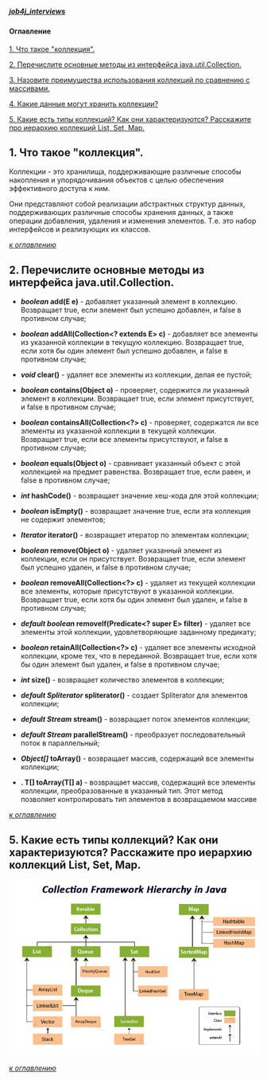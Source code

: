##### [job4j_interviews](https://github.com/shaporen/job4j_interviews/blob/main/README.md)
#### Оглавление
[1. Что такое "коллекция".](#1-Что-такое-коллекция)

[2. Перечислите основные методы из интерфейса java.util.Collection.](#2-Перечислите-основные-методы-из-интерфейса-java-util-Collection)

[3. Назовите преимущества использования коллекций по сравнению с массивами.](#3-Назовите-преимущества-использования-коллекций-по-сравнению-с-массивами)

[4. Какие данные могут хранить коллекции?](#4-Какие-данные-могут-хранить-коллекции)

[5. Какие есть типы коллекций? Как они характеризуются? Расскажите про иерархию коллекций List, Set, Map.](#5-Какие-есть-типы-коллекций-Как-они-характеризуются-Расскажите-про-иерархию-коллекций-List,-Set,-Map)

## 1. Что такое "коллекция".
   
Коллекции - это хранилища, поддерживающие различные способы накопления и упорядочивания объектов с целью обеспечения эффективного доступа к ним.

Они представляют собой реализации абстрактных структур данных, поддерживающих различные способы хранения данных, а также операции добавления, удаления и изменения элементов. Т.е. это набор интерфейсов и реализующих их классов.

[_к оглавлению_](#Оглавление)

## 2. Перечислите основные методы из интерфейса java.util.Collection.

- **_boolean_ add(E e)** - добавляет указанный элемент в коллекцию. Возвращает true, если элемент был успешно добавлен, и false в противном случае;

- **_boolean_ addAll(Collection<? extends E> c)** - добавляет все элементы из указанной коллекции в текущую коллекцию. Возвращает true, если хотя бы один элемент был успешно добавлен, и false в противном случае;

- **_void_ clear()** - удаляет все элементы из коллекции, делая ее пустой;

- **_boolean_ contains(Object o)** - проверяет, содержится ли указанный элемент в коллекции. Возвращает true, если элемент присутствует, и false в противном случае;

- **_boolean_ containsAll(Collection<?> c)** - проверяет, содержатся ли все элементы из указанной коллекции в текущей коллекции. Возвращает true, если все элементы присутствуют, и false в противном случае;

- **_boolean_ equals(Object o)** - сравнивает указанный объект с этой коллекцией на предмет равенства. Возвращает true, если равен, и false в противном случае;

- **_int_ hashCode()** - возвращает значение хеш-кода для этой коллекции;

- **_boolean_ isEmpty()** - возвращает значение true, если эта коллекция не содержит элементов;

- **_Iterator<E>_ iterator()** - возвращает итератор по элементам коллекции;

- **_boolean_ remove(Object o)** - удаляет указанный элемент из коллекции, если он присутствует. Возвращает true, если элемент был успешно удален, и false в противном случае;

- **_boolean_ removeAll(Collection<?> c)** - удаляет из текущей коллекции все элементы, которые присутствуют в указанной коллекции. Возвращает true, если хотя бы один элемент был удален, и false в противном случае;

- **_default boolean_ removeIf(Predicate<? super E> filter)** - удаляет все элементы этой коллекции, удовлетворяющие заданному предикату;

- **_boolean_ retainAll(Collection<?> c)** - удаляет все элементы исходной коллекции, кроме тех, что в переданной. Возвращает true, если хотя бы один элемент был удален, и false в противном случае;

- **_int_ size()** - возвращает количество элементов в коллекции;

- **_default Spliterator<E>_ spliterator()** - создает Spliterator для элементов коллекции;

- **_default Stream<E>_ stream()** - возвращает поток элементов коллекции;

- **_default Stream<E>_ parallelStream()** - преобразует последовательный поток в параллельный;

-  **_Object[]_ toArray()** - возвращает массив, содержащий все элементы коллекции;

-  **.<T> T[] toArray(T[] a)** - возвращает массив, содержащий все элементы коллекции, преобразованные в указанный тип. Этот метод позволяет контролировать тип элементов в возвращаемом массиве

[_к оглавлению_](#Оглавление)

## 5. Какие есть типы коллекций? Как они характеризуются? Расскажите про иерархию коллекций List, Set, Map.

![img](https://github.com/shaporen/job4j_interviews/blob/main/resources/collections_hierarchy.jpg)

[_к оглавлению_](#Оглавление)
